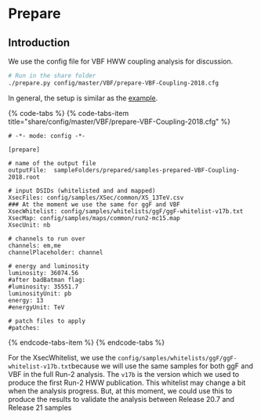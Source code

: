 # Prepare

## Introduction

We use the config file for VBF HWW coupling analysis for discussion.  

```bash
# Run in the share folder
./prepare.py config/master/VBF/prepare-VBF-Coupling-2018.cfg
```

In general, the setup is similar as the [example](../../for-beginner/prepare.md).

{% code-tabs %}
{% code-tabs-item title="share/config/master/VBF/prepare-VBF-Coupling-2018.cfg" %}
```text
# -*- mode: config -*-

[prepare]

# name of the output file
outputFile:  sampleFolders/prepared/samples-prepared-VBF-Coupling-2018.root

# input DSIDs (whitelisted and and mapped)
XsecFiles: config/samples/XSec/common/XS_13TeV.csv
### At the moment we use the same for ggF and VBF
XsecWhitelist: config/samples/whitelists/ggF/ggF-whitelist-v17b.txt
XsecMap: config/samples/maps/common/run2-mc15.map
XsecUnit: nb

# channels to run over
channels: em,me
channelPlaceholder: channel

# energy and luminosity
luminosity: 36074.56
#after badBatman flag:
#luminosity: 35551.7
luminosityUnit: pb
energy: 13
#energyUnit: TeV

# patch files to apply
#patches: 

```
{% endcode-tabs-item %}
{% endcode-tabs %}

For the XsecWhitelist, we use the `config/samples/whitelists/ggF/ggF-whitelist-v17b.txt`because we will use the same samples for both ggF and VBF in the full Run-2 analysis. The `v17b` is the version which we used to produce the first Run-2 HWW publication. This whitelist may change a bit when the analysis progress. But, at this moment, we could use this to produce the results to validate the analysis between Release 20.7 and Release 21 samples



